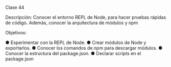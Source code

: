 Clase 44 

Descripción: Conocer el entorno REPL de Node, para hacer pruebas rápidas de código. Además, conocer la arquitectura de módulos y npm

Objetivos:

●   Experimentar con la REPL de Node.
●   Crear módulos de Node y exportarlos. 
●   Conocer los comandos de npm para descargar módulos. 
●   Conocer la estructura del package.json.
●   Declarar scripts en el package.json